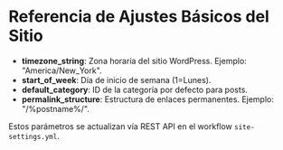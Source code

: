 # Referencia de Ajustes Básicos del Sitio

- **timezone_string**: Zona horaria del sitio WordPress. Ejemplo: "America/New_York".
- **start_of_week**: Día de inicio de semana (1=Lunes).
- **default_category**: ID de la categoría por defecto para posts.
- **permalink_structure**: Estructura de enlaces permanentes. Ejemplo: "/%postname%/".

Estos parámetros se actualizan vía REST API en el workflow `site-settings.yml`.
